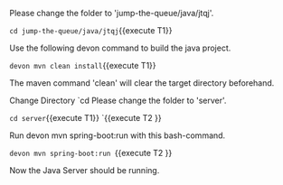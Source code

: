 

Please change the folder to &#39;jump-the-queue/java/jtqj&#39;.

`cd jump-the-queue/java/jtqj`{{execute T1}}
 
Use the following devon command to build the java project.

`devon mvn clean install`{{execute T1}}

The maven command 'clean' will clear the target directory beforehand. 





Change Directory
`cd Please change the folder to &#39;server&#39;.

`cd server`{{execute T1}} `{{execute T2 }} 

Run devon mvn spring-boot:run with this bash-command. 

`devon mvn spring-boot:run `{{execute T2 }}

Now the Java Server should be running.
